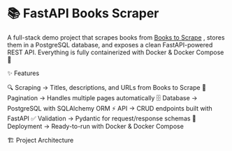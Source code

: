 # 📚 FastAPI Books Scraper

A full-stack demo project that scrapes books from [Books to Scrape](http://books.toscrape.com/)
, stores them in a PostgreSQL database, and exposes a clean FastAPI-powered REST API.
Everything is fully containerized with Docker & Docker Compose 🚀

✨ Features

🔍 Scraping → Titles, descriptions, and URLs from Books to Scrape
📄 Pagination → Handles multiple pages automatically
🗄️ Database → PostgreSQL with SQLAlchemy ORM
⚡ API → CRUD endpoints built with FastAPI
✅ Validation → Pydantic for request/response schemas
🐳 Deployment → Ready-to-run with Docker & Docker Compose

🏗️ Project Architecture


